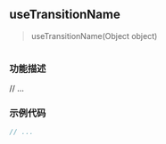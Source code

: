 ## useTransitionName

> useTransitionName(Object object)

```ts

```

### 功能描述

// ...

### 示例代码

<demo></demo>

<script lang="ts" setup>
  import Demo from './demo.vue'
</script>

```js
// ...
```
